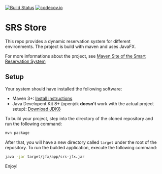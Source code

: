[![Build Status](https://travis-ci.org/imscaradh/srs.svg)](https://travis-ci.org/imscaradh/srs)
[![codecov.io](http://codecov.io/github/imscaradh/srs/coverage.svg?branch=master)](http://codecov.io/github/imscaradh/srs?branch=master)
# SRS Store
This repo provides a dynamic reservation system for different environments. The project is build with maven and uses JavaFX. 

For more informations about the project, see [Maven Site of the Smart Reservation System](https://s3.eu-central-1.amazonaws.com/travisupload/srs/index.html)

## Setup
Your system should have installed the following software:
* Maven 3+: [Install instructions](https://maven.apache.org/install.html)
* Java Developent Kit 8+ (openjdk **doesn't** work with the actual project setup): [Download JDK8](http://www.oracle.com/technetwork/java/javase/downloads/jdk8-downloads-2133151.html)

To build your project, step into the directory of the cloned repository and run the following command:
```bash
mvn package
```
After that, you will have a new directory called `target` under the root of the repository. To run the builded application, execute the following command:
```bash
java -jar target/jfx/app/srs-jfx.jar
```

Enjoy!
